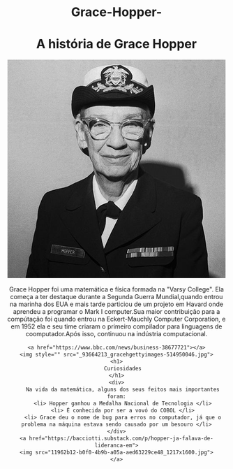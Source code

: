 # Grace-Hopper-
<html>

<head>
    <meta charset="utf-8">
    <title>
       A História de Grace Hopper
    </title>
</head>

<body style="text-align: center">
    <h1>
        <center> A história de Grace Hopper</center>
    </h1>
    <a href="https://www.biography.com/scientist/grace-hopper"></a>
    <img src="gracehopper.jpg.jpg">
    </p>
    <center>
        Grace Hopper foi uma matemática e física formada na
        "Varsy College". Ela começa a ter destaque durante a Segunda
        Guerra Mundial,quando entrou na marinha dos EUA e mais tarde
        particiou de um projeto em Havard onde aprendeu a programar
        o Mark I computer.Sua maior contribuição para a compútação
        foi quando entrou na Eckert-Mauchly Computer Corporation, e
        em 1952 ela e seu time criaram o primeiro compilador para
        linguagens de coomputador.Após isso, continuou na indústria computacional.
    </center>
  
    <a href="https://www.bbc.com/news/business-38677721"></a>
    <img style="" src="_93664213_gracehgettyimages-514950046.jpg">
    <h1>
        Curiosidades
    </h1>
    <div>
        Na vida da matemática, alguns dos seus feitos mais importantes foram:
        <li> Hopper ganhou a Medalha Nacional de Tecnologia </li>
        <li> É conhecida por ser a vovó do COBOL </li>
        <li> Grace deu o nome de bug para erros no computador, já que o problema na máquina estava sendo causado por um besouro </li>
    </div>
    <a href="https://bacciotti.substack.com/p/hopper-ja-falava-de-lideranca-em">
    <img src="11962b12-b0f0-4b9b-a05a-aed63229ce48_1217x1600.jpg">
    </a>
</body>

</html>
